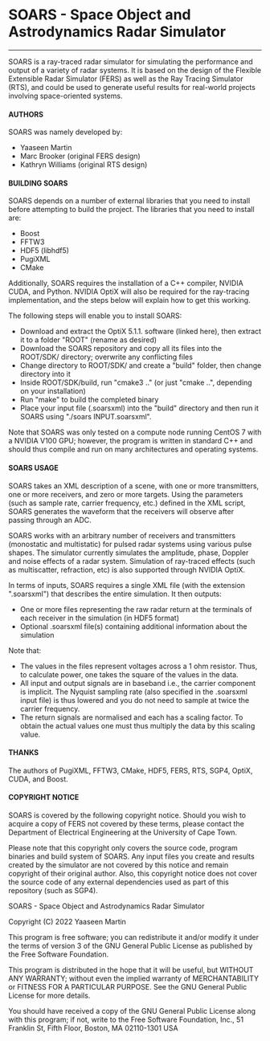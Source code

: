 # SOARS - Space Object and Astrodynamics Radar Simulator

---

SOARS is a ray-traced radar simulator for simulating the performance and output of a variety of radar systems. It is based on the design of the Flexible Extensible Radar Simulator (FERS) as well as the Ray Tracing Simulator (RTS), and could be used to generate useful results for real-world projects involving space-oriented systems.

#### AUTHORS

SOARS was namely developed by:

* Yaaseen Martin
* Marc Brooker (original FERS design)
* Kathryn Williams (original RTS design)

#### BUILDING SOARS

SOARS depends on a number of external libraries that you need to install before attempting to build the project. The libraries that you need to install are:

* Boost
* FFTW3
* HDF5 (libhdf5)
* PugiXML
* CMake

Additionally, SOARS requires the installation of a C++ compiler, NVIDIA CUDA, and Python. NVIDIA OptiX will also be required for the ray-tracing implementation, and the steps below will explain how to get this working.

The following steps will enable you to install SOARS:

* Download and extract the OptiX 5.1.1. software (linked here), then extract it to a folder "ROOT" (rename as desired)
* Download the SOARS repository and copy all its files into the ROOT/SDK/ directory; overwrite any conflicting files
* Change directory to ROOT/SDK/ and create a "build" folder, then change directory into it
* Inside ROOT/SDK/build, run "cmake3 .." (or just "cmake ..", depending on your installation)
* Run "make" to build the completed binary
* Place your input file (.soarsxml) into the "build" directory and then run it SOARS using "./soars INPUT.soarsxml".

Note that SOARS was only tested on a compute node running CentOS 7 with a NVIDIA V100 GPU; however, the program is written in standard C++ and should thus compile and run on many architectures and operating systems.

#### SOARS USAGE

SOARS takes an XML description of a scene, with one or more transmitters, one or more receivers, and zero or more targets. Using the parameters (such as sample rate, carrier frequency, etc.) defined in the XML script, SOARS generates the waveform that the receivers will observe after passing through an ADC.

SOARS works with an arbitrary number of receivers and transmitters (monostatic and multistatic) for pulsed radar systems using various pulse shapes. The simulator currently simulates the amplitude, phase, Doppler and noise effects of a radar system. Simulation of ray-traced effects (such as multiscatter, refraction, etc) is also supported through NVIDIA OptiX.

In terms of inputs, SOARS requires a single XML file (with the extension ".soarsxml") that describes the entire simulation. It then outputs:

* One or more files representing the raw radar return at the terminals of each receiver in the simulation (in HDF5 format)
* Optional .soarsxml file(s) containing additional information about the simulation

Note that:

* The values in the files represent voltages across a 1 ohm resistor. Thus, to calculate power, one takes the square of the values in the data.
* All input and output signals are in baseband i.e., the carrier component is implicit. The Nyquist sampling rate (also specified in the .soarsxml input file) is thus lowered and you do not need to sample at twice the carrier frequency.
* The return signals are normalised and each has a scaling factor. To obtain the actual values one must thus multiply the data by this scaling value.

#### THANKS

The authors of PugiXML, FFTW3, CMake, HDF5, FERS, RTS, SGP4, OptiX, CUDA, and Boost.

#### COPYRIGHT NOTICE

SOARS is covered by the following copyright notice. Should you wish to acquire a copy of FERS not covered by these terms, please contact the Department of Electrical Engineering at the University of Cape Town.

Please note that this copyright only covers the source code, program binaries and build system of SOARS. Any input files you create and results created by the simulator are not covered by this notice and remain copyright of their original author. Also, this copyright notice does not cover the source code of any external dependencies used as part of this repository (such as SGP4).

SOARS - Space Object and Astrodynamics Radar Simulator

Copyright (C) 2022 Yaaseen Martin

This program is free software; you can redistribute it and/or modify
it under the terms of version 3 of the GNU General Public License as
published by the Free Software Foundation.

This program is distributed in the hope that it will be useful,
but WITHOUT ANY WARRANTY; without even the implied warranty of
MERCHANTABILITY or FITNESS FOR A PARTICULAR PURPOSE.  See the
GNU General Public License for more details.

You should have received a copy of the GNU General Public License
along with this program; if not, write to the Free Software
Foundation, Inc., 51 Franklin St, Fifth Floor, Boston, MA  02110-1301 USA
